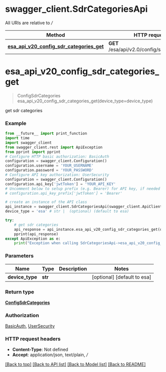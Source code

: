 # swagger_client.SdrCategoriesApi

All URIs are relative to */*

Method | HTTP request | Description
------------- | ------------- | -------------
[**esa_api_v20_config_sdr_categories_get**](SdrCategoriesApi.md#esa_api_v20_config_sdr_categories_get) | **GET** /esa/api/v2.0/config/sdr_categories | get sdr categories

# **esa_api_v20_config_sdr_categories_get**
> ConfigSdrCategories esa_api_v20_config_sdr_categories_get(device_type=device_type)

get sdr categories

### Example
```python
from __future__ import print_function
import time
import swagger_client
from swagger_client.rest import ApiException
from pprint import pprint
# Configure HTTP basic authorization: BasicAuth
configuration = swagger_client.Configuration()
configuration.username = 'YOUR_USERNAME'
configuration.password = 'YOUR_PASSWORD'
# Configure API key authorization: UserSecurity
configuration = swagger_client.Configuration()
configuration.api_key['jwtToken'] = 'YOUR_API_KEY'
# Uncomment below to setup prefix (e.g. Bearer) for API key, if needed
# configuration.api_key_prefix['jwtToken'] = 'Bearer'

# create an instance of the API class
api_instance = swagger_client.SdrCategoriesApi(swagger_client.ApiClient(configuration))
device_type = 'esa' # str |  (optional) (default to esa)

try:
    # get sdr categories
    api_response = api_instance.esa_api_v20_config_sdr_categories_get(device_type=device_type)
    pprint(api_response)
except ApiException as e:
    print("Exception when calling SdrCategoriesApi->esa_api_v20_config_sdr_categories_get: %s\n" % e)
```

### Parameters

Name | Type | Description  | Notes
------------- | ------------- | ------------- | -------------
 **device_type** | **str**|  | [optional] [default to esa]

### Return type

[**ConfigSdrCategories**](ConfigSdrCategories.md)

### Authorization

[BasicAuth](../README.md#BasicAuth), [UserSecurity](../README.md#UserSecurity)

### HTTP request headers

 - **Content-Type**: Not defined
 - **Accept**: application/json, text/plain, */*

[[Back to top]](#) [[Back to API list]](../README.md#documentation-for-api-endpoints) [[Back to Model list]](../README.md#documentation-for-models) [[Back to README]](../README.md)

